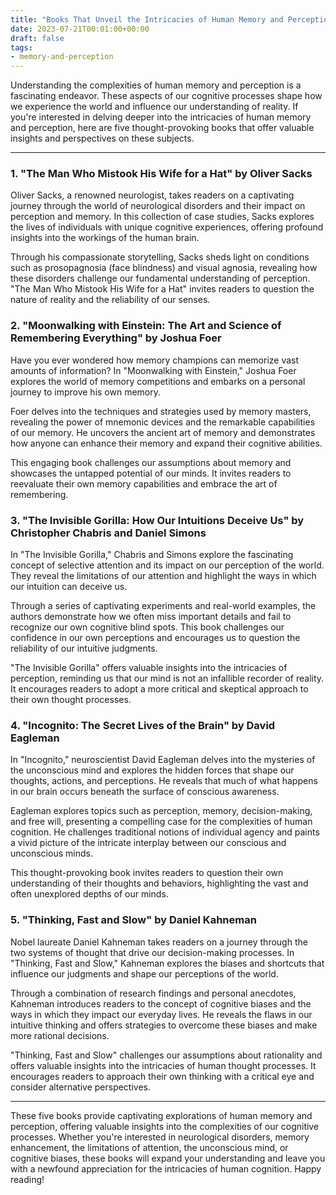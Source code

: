 ```yaml
---
title: "Books That Unveil the Intricacies of Human Memory and Perception"
date: 2023-07-21T00:01:00+00:00
draft: false
tags:
- memory-and-perception
---
```


Understanding the complexities of human memory and perception is a fascinating endeavor. These aspects of our cognitive processes shape how we experience the world and influence our understanding of reality. If you're interested in delving deeper into the intricacies of human memory and perception, here are five thought-provoking books that offer valuable insights and perspectives on these subjects.

---

### 1. "The Man Who Mistook His Wife for a Hat" by Oliver Sacks

Oliver Sacks, a renowned neurologist, takes readers on a captivating journey through the world of neurological disorders and their impact on perception and memory. In this collection of case studies, Sacks explores the lives of individuals with unique cognitive experiences, offering profound insights into the workings of the human brain.

Through his compassionate storytelling, Sacks sheds light on conditions such as prosopagnosia (face blindness) and visual agnosia, revealing how these disorders challenge our fundamental understanding of perception. "The Man Who Mistook His Wife for a Hat" invites readers to question the nature of reality and the reliability of our senses.

### 2. "Moonwalking with Einstein: The Art and Science of Remembering Everything" by Joshua Foer

Have you ever wondered how memory champions can memorize vast amounts of information? In "Moonwalking with Einstein," Joshua Foer explores the world of memory competitions and embarks on a personal journey to improve his own memory.

Foer delves into the techniques and strategies used by memory masters, revealing the power of mnemonic devices and the remarkable capabilities of our memory. He uncovers the ancient art of memory and demonstrates how anyone can enhance their memory and expand their cognitive abilities.

This engaging book challenges our assumptions about memory and showcases the untapped potential of our minds. It invites readers to reevaluate their own memory capabilities and embrace the art of remembering.

### 3. "The Invisible Gorilla: How Our Intuitions Deceive Us" by Christopher Chabris and Daniel Simons

In "The Invisible Gorilla," Chabris and Simons explore the fascinating concept of selective attention and its impact on our perception of the world. They reveal the limitations of our attention and highlight the ways in which our intuition can deceive us.

Through a series of captivating experiments and real-world examples, the authors demonstrate how we often miss important details and fail to recognize our own cognitive blind spots. This book challenges our confidence in our own perceptions and encourages us to question the reliability of our intuitive judgments.

"The Invisible Gorilla" offers valuable insights into the intricacies of perception, reminding us that our mind is not an infallible recorder of reality. It encourages readers to adopt a more critical and skeptical approach to their own thought processes.

### 4. "Incognito: The Secret Lives of the Brain" by David Eagleman

In "Incognito," neuroscientist David Eagleman delves into the mysteries of the unconscious mind and explores the hidden forces that shape our thoughts, actions, and perceptions. He reveals that much of what happens in our brain occurs beneath the surface of conscious awareness.

Eagleman explores topics such as perception, memory, decision-making, and free will, presenting a compelling case for the complexities of human cognition. He challenges traditional notions of individual agency and paints a vivid picture of the intricate interplay between our conscious and unconscious minds.

This thought-provoking book invites readers to question their own understanding of their thoughts and behaviors, highlighting the vast and often unexplored depths of our minds.

### 5. "Thinking, Fast and Slow" by Daniel Kahneman

Nobel laureate Daniel Kahneman takes readers on a journey through the two systems of thought that drive our decision-making processes. In "Thinking, Fast and Slow," Kahneman explores the biases and shortcuts that influence our judgments and shape our perceptions of the world.

Through a combination of research findings and personal anecdotes, Kahneman introduces readers to the concept of cognitive biases and the ways in which they impact our everyday lives. He reveals the flaws in our intuitive thinking and offers strategies to overcome these biases and make more rational decisions.

"Thinking, Fast and Slow" challenges our assumptions about rationality and offers valuable insights into the intricacies of human thought processes. It encourages readers to approach their own thinking with a critical eye and consider alternative perspectives.

---

These five books provide captivating explorations of human memory and perception, offering valuable insights into the complexities of our cognitive processes. Whether you're interested in neurological disorders, memory enhancement, the limitations of attention, the unconscious mind, or cognitive biases, these books will expand your understanding and leave you with a newfound appreciation for the intricacies of human cognition. Happy reading!